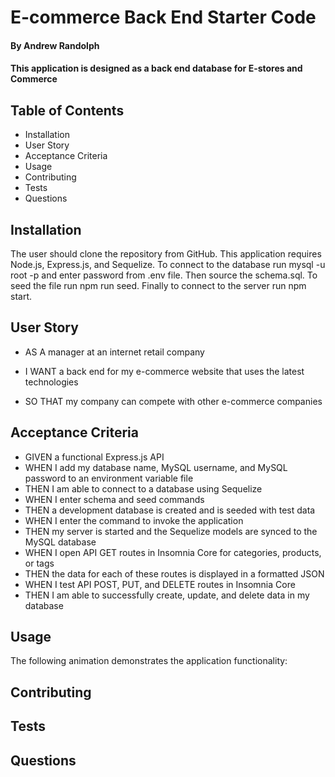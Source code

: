 # E-commerce Back End Starter Code
#### By Andrew Randolph

#### This application is designed as a back end database for E-stores and Commerce


## Table of Contents
* Installation
* User Story
* Acceptance Criteria
* Usage
* Contributing
* Tests
* Questions

## Installation
The user should clone the repository from GitHub. This application requires Node.js, Express.js, and Sequelize. To connect to the database run mysql -u root -p and enter password from .env file. Then source the schema.sql. To seed the file run npm run seed. Finally to connect to the server run npm start.

## User Story
* AS A manager at an internet retail company

* I WANT a back end for my e-commerce website that uses the     latest technologies

* SO THAT my company can compete with other e-commerce companies

## Acceptance Criteria
* GIVEN a functional Express.js API
* WHEN I add my database name, MySQL username, and MySQL password to an environment variable file
* THEN I am able to connect to a database using Sequelize
* WHEN I enter schema and seed commands
* THEN a development database is created and is seeded with test data
* WHEN I enter the command to invoke the application
* THEN my server is started and the Sequelize models are synced to the MySQL database
* WHEN I open API GET routes in Insomnia Core for categories, products, or tags
* THEN the data for each of these routes is displayed in a formatted JSON
* WHEN I test API POST, PUT, and DELETE routes in Insomnia Core
* THEN I am able to successfully create, update, and delete data in my database






## Usage

The following animation demonstrates the application functionality: 

## Contributing


## Tests


## Questions